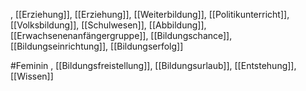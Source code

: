 , [[Erzie­hung]], [[Erziehung]], [[Weiterbildung]], [[Politikunterricht]], [[Volksbildung]], [[Schulwesen]], [[Abbildung]], [[Erwachsenenanfängergruppe]], [[Bildungschance]], [[Bildungseinrichtung]], [[Bildungserfolg]]

#Feminin , [[Bildungsfreistellung]], [[Bildungsurlaub]], [[Entstehung]], [[Wissen]]